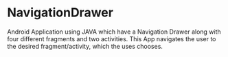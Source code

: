# NavigationDrawer
Android Application using JAVA which have a Navigation Drawer along with four different fragments and two activities. This App navigates the user to the desired fragment/activity, which the uses chooses.

